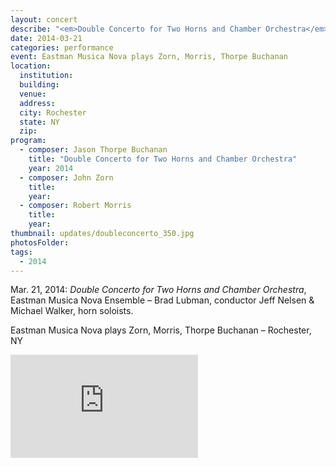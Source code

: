 ```yaml
---
layout: concert
describe: "<em>Double Concerto for Two Horns and Chamber Orchestra</em> (2014), world premiere. Eastman Musica Nova Ensemble. Jeff Nelsen & Michael Walker, horn soloists, Brad Lubman, conductor."
date: 2014-03-21
categories: performance
event: Eastman Musica Nova plays Zorn, Morris, Thorpe Buchanan
location:
  institution:
  building:
  venue:
  address:
  city: Rochester
  state: NY
  zip:
program:
  - composer: Jason Thorpe Buchanan
    title: "Double Concerto for Two Horns and Chamber Orchestra"
    year: 2014
  - composer: John Zorn
    title:
    year:
  - composer: Robert Morris
    title:
    year:
thumbnail: updates/doubleconcerto_350.jpg
photosFolder:
tags:
  - 2014
---
```


Mar. 21, 2014: *Double Concerto for Two Horns and Chamber Orchestra*, Eastman Musica Nova Ensemble – Brad Lubman, conductor Jeff Nelsen & Michael Walker, horn soloists.

Eastman Musica Nova plays Zorn, Morris, Thorpe Buchanan – Rochester, NY

<section class="score-vid-header module-bg-dark" background-color="#051f4a">
<div class="row full-width" width="100%">
    <div class="col-12 nopadding"><iframe class="embed-responsive-item" height="165vh" src="https://player.vimeo.com/video/110432545" frameborder="0" allowfullscreen></iframe></div><br>
</div></section>
